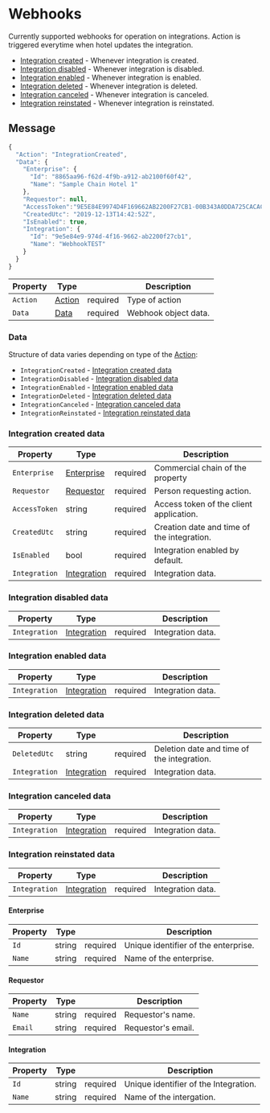 # Webhooks

Currently supported webhooks for operation on integrations. Action is triggered everytime when hotel updates the integration.

* [Integration created](webhooks.md#integration-created) - Whenever integration is created.
* [Integration disabled](webhooks.md#integration-disabled) - Whenever integration is disabled.
* [Integration enabled](webhooks.md#integration-enabled) - Whenever integration is enabled.
* [Integration deleted](webhooks.md#integration-deleted) - Whenever integration is deleted.
* [Integration canceled](webhooks.md#integration-canceled) - Whenever integration is canceled.
* [Integration reinstated](webhooks.md#integration-reinstated) - Whenever integration is reinstated.

## Message

```javascript
{
  "Action": "IntegrationCreated",
  "Data": {
    "Enterprise": {
      "Id": "8865aa96-f62d-4f9b-a912-ab2100f60f42",
      "Name": "Sample Chain Hotel 1"
    },
    "Requestor": null,
    "AccessToken":"9E5E84E9974D4F169662AB2200F27CB1-00B343A0DDA725CACAC028E38E3EABF",
    "CreatedUtc": "2019-12-13T14:42:52Z",
    "IsEnabled": true,
    "Integration": {
      "Id": "9e5e84e9-974d-4f16-9662-ab2200f27cb1",
      "Name": "WebhookTEST"
    }
  }
}

```
| Property | Type |  | Description |
| --- | --- | --- | --- |
| `Action` | [Action](configuration.md#Action)| required | Type of action |
| `Data` | [Data](integrations.md#Data) | required | Webhook object data. |

### Data

Structure of  data varies depending on type of the [Action](integrations.md#action):

* `IntegrationCreated` - [Integration created data](integrations.md#integration-created-data)
* `IntegrationDisabled` - [Integration disabled data](integrations.md#integration-disabled-data)
* `IntegrationEnabled` - [Integration enabled data](integrations.md#integration-enabled-data)
* `IntegrationDeleted` - [Integration deleted data](integrations.md#integration-deleted-data)
* `IntegrationCanceled` - [Integration canceled data](integrations.md#integration-canceled-data)
* `IntegrationReinstated` - [Integration reinstated data](integrations.md#integration-reinstated-data)

### Integration created data

| Property | Type |  | Description |
| --- | --- | --- | --- |
| `Enterprise` |[Enterprise](configuration.md#Enterprise)| required | Commercial chain of the property |
| `Requestor` | [Requestor](configuration.md#Requestor) | required |  Person requesting action. |
| `AccessToken` | string | required | Access token of the client application. |
| `CreatedUtc` | string | required | Creation date and time of the integration. |
| `IsEnabled` | bool | required | Integration enabled by default. |
| `Integration` | [Integration](configuration.md#Integration) | required | Integration data. |

### Integration disabled data

| Property | Type |  | Description |
| --- | --- | --- | --- |
| `Integration` | [Integration](configuration.md#Integration) | required | Integration data. |

### Integration enabled data

| Property | Type |  | Description |
| --- | --- | --- | --- |
| `Integration` | [Integration](configuration.md#Integration) | required | Integration data. |

### Integration deleted data

| Property | Type |  | Description |
| --- | --- | --- | --- |
| `DeletedUtc` | string | required | Deletion date and time of the integration. |
| `Integration` | [Integration](configuration.md#Integration) | required | Integration data. |

### Integration canceled data

| Property | Type |  | Description |
| --- | --- | --- | --- |
| `Integration` | [Integration](configuration.md#Integration) | required | Integration data. |

### Integration reinstated data

| Property | Type |  | Description |
| --- | --- | --- | --- |
| `Integration` | [Integration](configuration.md#Integration) | required | Integration data. |

#### Enterprise

| Property | Type |  | Description |
| --- | --- | --- | --- |
| `Id` | string | required | Unique identifier of the enterprise. |
| `Name` | string | required | Name of the enterprise. |

#### Requestor

| Property | Type |  | Description |
| --- | --- | --- | --- |
| `Name` | string | required | Requestor's name. |
| `Email` | string | required | Requestor's email. |

#### Integration

| Property | Type |  | Description |
| --- | --- | --- | --- |
| `Id` | string | required | Unique identifier of the Integration. |
| `Name` | string | required | Name of the intergation. |